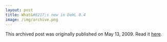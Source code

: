 ```yaml
---
layout: post
title: What&#8217;s new in DeHL 0.4
image: /img/archive.png
---
```

This archived post was originally published on May 13, 2009. Read it [here](/alex.ciobanu.org/index0eba.html).
